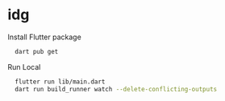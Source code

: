 # idg

Install Flutter package

```bash
  dart pub get
```

Run Local

```bash
  flutter run lib/main.dart
  dart run build_runner watch --delete-conflicting-outputs
```
